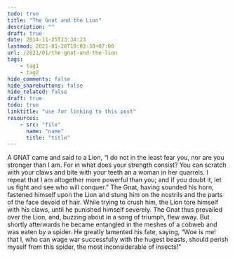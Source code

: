 ```yaml
---
todo: true
title: "The Gnat and the Lion"
description: ""
draft: true
date: 2014-11-25T13:34:23
lastmod: 2021-01-20T19:03:38+07:00
url: /2021/01/the-gnat-and-the-lion
tags:
    - tag1
    - tag2
hide_comments: false
hide_sharebuttons: false
hide_related: false
draft: true
todo: true
linktitle: "use for linking to this post"
resources:
    - src: "file"
      name: "name"
      title: "title"
---
```


A GNAT came and said to a Lion, “I do not in the least fear you, nor are you stronger than I am. For in what does your strength consist? You can scratch with your claws and bite with your teeth an a woman in her quarrels. I repeat that I am altogether more powerful than you; and if you doubt it, let us fight and see who will conquer.” The Gnat, having sounded his horn, fastened himself upon the Lion and stung him on the nostrils and the parts of the face devoid of hair. While trying to crush him, the Lion tore himself with his claws, until he punished himself severely. The Gnat thus prevailed over the Lion, and, buzzing about in a song of triumph, flew away. But shortly afterwards he became entangled in the meshes of a cobweb and was eaten by a spider. He greatly lamented his fate, saying, “Woe is me! that I, who can wage war successfully with the hugest beasts, should perish myself from this spider, the most inconsiderable of insects!”
